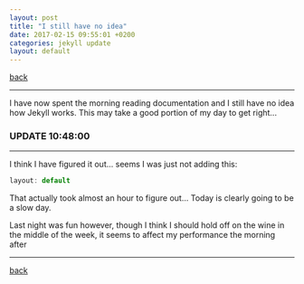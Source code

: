 ```yaml
---
layout: post
title: "I still have no idea"
date: 2017-02-15 09:55:01 +0200
categories: jekyll update
layout: default
---
```

[back](https://asciicat.github.io)

* * *

I have now spent the morning reading documentation and I still have no idea how Jekyll works.
This may take a good portion of my day to get right...

### UPDATE 10:48:00

* * *

I think I have figured it out... seems I was just not adding this:

```js
layout: default
```
That actually took almost an hour to figure out... Today is clearly going to be a slow day.

Last night was fun however, though I think I should hold off on the wine in the middle of the week, it seems to affect my performance the morning after

* * *

[back](https://asciicat.github.io)
